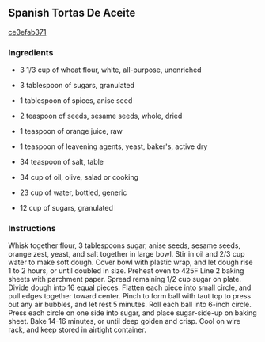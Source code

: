 ## Spanish Tortas De Aceite

[ce3efab371](http://www.food.com/recipe/spanish-tortas-de-aceite-479852)

### Ingredients

 - 3 1/3 cup of wheat flour, white, all-purpose, unenriched

 - 3 tablespoon of sugars, granulated

 - 1 tablespoon of spices, anise seed

 - 2 teaspoon of seeds, sesame seeds, whole, dried

 - 1 teaspoon of orange juice, raw

 - 1 teaspoon of leavening agents, yeast, baker's, active dry

 - 34 teaspoon of salt, table

 - 34 cup of oil, olive, salad or cooking

 - 23 cup of water, bottled, generic

 - 12 cup of sugars, granulated

### Instructions

Whisk together flour, 3 tablespoons sugar, anise seeds, sesame seeds, orange zest, yeast, and salt together in large bowl. Stir in oil and 2/3 cup water to make soft dough. Cover bowl with plastic wrap, and let dough rise 1 to 2 hours, or until doubled in size. Preheat oven to 425F Line 2 baking sheets with parchment paper. Spread remaining 1/2 cup sugar on plate. Divide dough into 16 equal pieces. Flatten each piece into small circle, and pull edges together toward center. Pinch to form ball with taut top to press out any air bubbles, and let rest 5 minutes. Roll each ball into 6-inch circle. Press each circle on one side into sugar, and place sugar-side-up on baking sheet. Bake 14-16 minutes, or until deep golden and crisp. Cool on wire rack, and keep stored in airtight container.